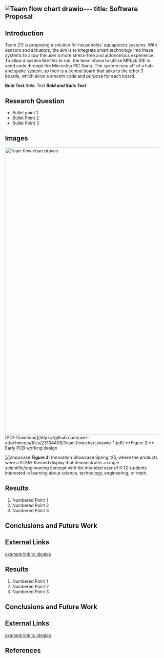 ![Team flow chart drawio](https://github.com/user-attachments/assets/e40feb32-c52b-4a55-8806-fd0f38013c89)---
title: Software Proposal
---

## Introduction
Team 211 is proposing a solution for households' aquaponics systems. With sensors and actuators, the aim is to integrate smart technology into these systems to allow the user a more stress-free and autonomous experience. To allow a system like this to run, the team chose to utilize MPLab IDE to send code through the Microchip PIC Nano. The system runs off of a hub and spoke system, so their is a central board that talks to the other 3 boards, which allow a smooth code and purpose for each board. 

**Bold Text**
_Italic Text_
**_Bold and Italic Text_**

## Research Question

* Bullet point 1
* Bullet Point 2
* Bullet Point 3

## Images
<img width="1396" height="942" alt="Team flow chart drawio" src="https://github.com/user-attachments/assets/1a8791cd-0bd6-4c67-8b75-56308352aa24" />
[PDF Download](https://github.com/user-attachments/files/23134408/Team.flow.chart.drawio-1.pdf)
**Figure 2:** Early PCB working design


![showcase](ImageShowcase.png)
**Figure 3:** Innovation Showcase Spring '25, where the products were a STEM-themed display that demonstrates a single scientific/engineering concept with the intended user of K-12 students interested in learning about science, technology, engineering, or math.

## Results

1. Numbered Point 1
1. Numbered Point 2
1. Numbered Point 3

## Conclusions and Future Work

## External Links

[example link to idealab](https://idealab.asu.edu)


## Results

1. Numbered Point 1
1. Numbered Point 2
1. Numbered Point 3

## Conclusions and Future Work

## External Links

[example link to idealab](https://idealab.asu.edu)


## References


